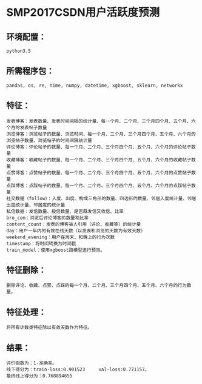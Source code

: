 # SMP2017CSDN用户活跃度预测
## 环境配置：
	python3.5
	
## 所需程序包：
	pandas, os, re, time, numpy, datetime, xgboost, sklearn, networkx

## 特征：
	发表博客：发表数量、发表时间间隔的统计量、每一个月、二个月、三个月四个月、五个月、六个月的发表帖子数量
	浏览博客：浏览帖子的数量、浏览时间、每一个月、二个月、三个月四个月、五个月、六个月的浏览帖子数量、浏览帖子的时间间隔统计量
	评论博客：评论帖子的数量、每一个月、二个月、三个月四个月、五个月、六个月的评论帖子数量
	收藏博客：收藏帖子的数量、每一个月、二个月、三个月四个月、五个月、六个月的收藏帖子数量
	点赞博客：点赞帖子的数量、每一个月、二个月、三个月四个月、五个月、六个月的点赞帖子数量
	点踩博客：点踩帖子的数量、每一个月、二个月、三个月四个月、五个月、六个月的点踩帖子数量
	社交数据（follow）：入度、出度、构成三角形的数量、四边形的数量、邻居入度统计量、邻居出度统计量、邻居度的统计量
	私信数据：发信数量、授信数量、是否既发信又收信、比率
	bro_com：浏览后评论博客的数量和比率
	content_count：发表的博客被人引用（评论、收藏等）的统计量
	day：用户一年内的有效在线天数（以发表和浏览的天数为有效天数）
	weekend_evening：用户在周末、和晚上的行为次数
	timestamp：将时间转换为时间戳
	train_model：使用xgboost跑模型进行预测。
	
## 特征删除：
	删除评论、收藏、点赞、点踩的每一个月、二个月、三个月四个月、五个月、六个月的行为数量。
	
## 特征处理：
	将所有计数类特征除以有效天数作为特征。
	
## 结果：
	评价函数为：1-准确率。
	线下得分为：train-loss:0.901523     val-loss:0.771157。
	最终线上得分为：0.768894655
